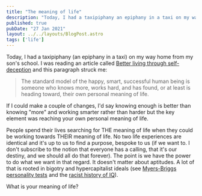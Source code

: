```yaml
---
title: "The meaning of life"
description: "Today, I had a taxipiphany an epiphany in a taxi on my way home from my son's school."
published: true
pubDate: "27 Jan 2021"
layout: ../../layouts/BlogPost.astro
tags: ['life']
---
```


Today, I had a taxipiphany (an epiphany in a taxi) on my way home from my son's school. I was reading an article called [Better living through self-deception](https://kottke.org/07/05/better-living-through-self-deception) and this paragraph struck me:

> The standard model of the happy, smart, successful human being is someone who knows more, works hard, and has found, or at least is heading toward, their own personal meaning of life.

If I could make a couple of changes, I'd say knowing enough is better than knowing "more" and working smarter rather than harder but the key element was reaching your own personal meaning of life.

People spend their lives searching for THE meaning of life when they could be working towards THEIR meaning of life. No two life experiences are identical and it's up to us to find a purpose, bespoke to us (if we want to. I don't subscribe to the notion that everyone has a calling, that it's our destiny, and we should all do that forever). The point is we have the power to do what we want in that regard. It doesn't matter about aptitudes. A lot of that is rooted in bigotry and hypercapitalist ideals (see [Myers-Briggs personality tests](https://digg.com/2015/myers-briggs-secret-history) and the [racist history of IQ](https://interestingengineering.com/science/the-notorious-inaccuracies-and-failings-of-iq-tests)).

What is your meaning of life?
